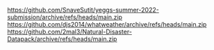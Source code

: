 https://github.com/SnaveSutit/yeggs-summer-2022-submission/archive/refs/heads/main.zip
https://github.com/djs2014/whatweather/archive/refs/heads/main.zip
https://github.com/2mal3/Natural-Disaster-Datapack/archive/refs/heads/main.zip
